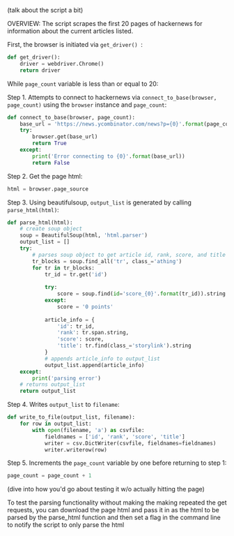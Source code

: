 (talk about the script a bit)

OVERVIEW: The script scrapes the first 20 pages of hackernews for information about the current articles listed.

First, the browser is initiated via ```get_driver() ```:

```python
def get_driver():
    driver = webdriver.Chrome()
    return driver
```

While ```page_count``` variable is less than or equal to 20:

Step 1. Attempts to connect to hackernews via ```connect_to_base(browser, page_count)``` using the ```browser``` instance and ```page_count```:

```python
def connect_to_base(browser, page_count):
    base_url = 'https://news.ycombinator.com/news?p={0}'.format(page_count)
    try:
        browser.get(base_url)
        return True
    except:
        print('Error connecting to {0}'.format(base_url))
        return False
```

Step 2. Get the page html:

```python
html = browser.page_source
```

Step 3. Using beautifulsoup, ```output_list``` is generated by calling ```parse_html(html)```:

```python
def parse_html(html):
    # create soup object
    soup = BeautifulSoup(html, 'html.parser')
    output_list = []
    try:
        # parses soup object to get article id, rank, score, and title
        tr_blocks = soup.find_all('tr', class_='athing')
        for tr in tr_blocks:
            tr_id = tr.get('id')
            
            try:
                score = soup.find(id='score_{0}'.format(tr_id)).string
            except:
                score = '0 points'
            
            article_info = {
                'id': tr_id,
                'rank': tr.span.string,
                'score': score,
                'title': tr.find(class_='storylink').string
            }
            # appends article_info to output_list
            output_list.append(article_info)
    except:
        print('parsing error')
    # returns output_list
    return output_list
```
  
Step 4. Writes ```output_list``` to ```filename```:

```python
def write_to_file(output_list, filename):
    for row in output_list:
        with open(filename, 'a') as csvfile:
            fieldnames = ['id', 'rank', 'score', 'title']
            writer = csv.DictWriter(csvfile, fieldnames=fieldnames)
            writer.writerow(row)
```

Step 5. Increments the ```page_count``` variable by one before returning to step 1:

```python
page_count = page_count + 1
```

(dive into how you'd go about testing it w/o actually hitting the page)

To test the parsing functionality without making the making repeated the get requests, you can download the page html and pass it in as the html to be parsed by the parse_html function and then set a flag in the command line to notify the script to only parse the html
